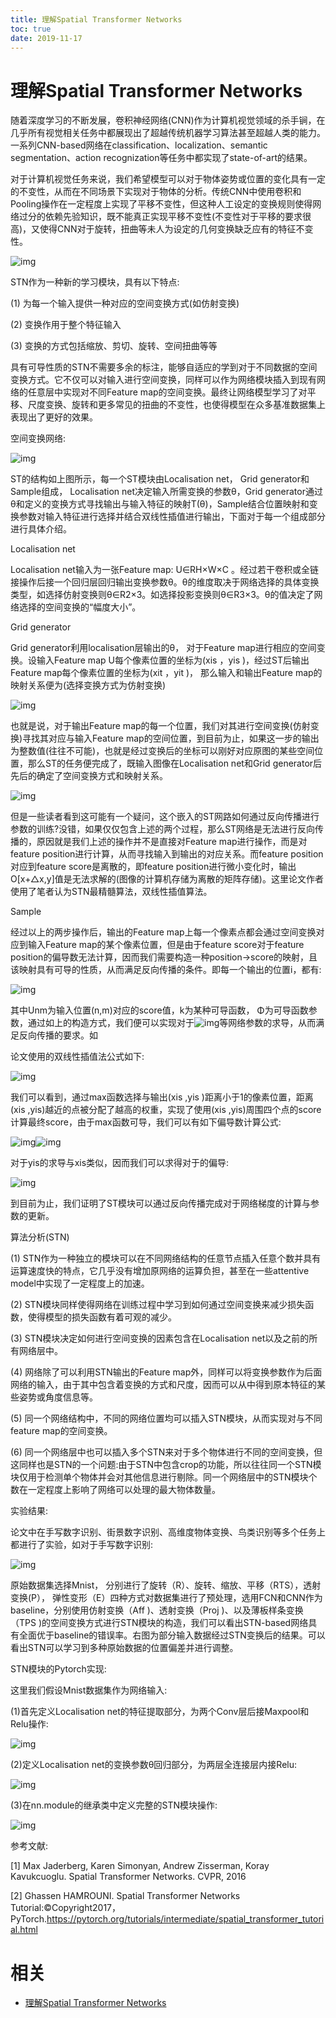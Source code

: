 ```yaml
---
title: 理解Spatial Transformer Networks
toc: true
date: 2019-11-17
---
```

# 理解Spatial Transformer Networks


随着深度学习的不断发展，卷积神经网络(CNN)作为计算机视觉领域的杀手锏，在几乎所有视觉相关任务中都展现出了超越传统机器学习算法甚至超越人类的能力。一系列CNN-based网络在classification、localization、semantic segmentation、action recognization等任务中都实现了state-of-art的结果。



对于计算机视觉任务来说，我们希望模型可以对于物体姿势或位置的变化具有一定的不变性，从而在不同场景下实现对于物体的分析。传统CNN中使用卷积和Pooling操作在一定程度上实现了平移不变性，但这种人工设定的变换规则使得网络过分的依赖先验知识，既不能真正实现平移不变性(不变性对于平移的要求很高)，又使得CNN对于旋转，扭曲等未人为设定的几何变换缺乏应有的特征不变性。

![img](https://mmbiz.qpic.cn/mmbiz_jpg/75DkJnThAClzCshaGEJ6NKvjOwvDJDp7LIDwowTXf8He4vaNyMkvzE2fPTialJ73viaUesrb3ibZ7WK11HhtOrKBw/640?wx_fmt=jpeg&tp=webp&wxfrom=5&wx_lazy=1&wx_co=1)



STN作为一种新的学习模块，具有以下特点:

(1)   为每一个输入提供一种对应的空间变换方式(如仿射变换)

(2)   变换作用于整个特征输入

(3)   变换的方式包括缩放、剪切、旋转、空间扭曲等等

具有可导性质的STN不需要多余的标注，能够自适应的学到对于不同数据的空间变换方式。它不仅可以对输入进行空间变换，同样可以作为网络模块插入到现有网络的任意层中实现对不同Feature map的空间变换。最终让网络模型学习了对平移、尺度变换、旋转和更多常见的扭曲的不变性，也使得模型在众多基准数据集上表现出了更好的效果。



空间变换网络:







![img](https://mmbiz.qpic.cn/mmbiz_jpg/75DkJnThAClzCshaGEJ6NKvjOwvDJDp7x7ybXlicUQ0efa5ph284CGmLibbfUeiaZ8aKbZ2FRr1uy0LyWicjKK6yuA/640?wx_fmt=jpeg&tp=webp&wxfrom=5&wx_lazy=1&wx_co=1)

ST的结构如上图所示，每一个ST模块由Localisation net， Grid generator和Sample组成， Localisation net决定输入所需变换的参数θ，Grid generator通过θ和定义的变换方式寻找输出与输入特征的映射T(θ)，Sample结合位置映射和变换参数对输入特征进行选择并结合双线性插值进行输出，下面对于每一个组成部分进行具体介绍。

Localisation net

Localisation net输入为一张Feature map: U∈RH×W×C 。经过若干卷积或全链接操作后接一个回归层回归输出变换参数θ。θ的维度取决于网络选择的具体变换类型，如选择仿射变换则θ∈R2×3。如选择投影变换则θ∈R3×3。θ的值决定了网络选择的空间变换的“幅度大小”。

Grid generator

Grid generator利用localisation层输出的θ， 对于Feature map进行相应的空间变换。设输入Feature map U每个像素位置的坐标为(xis ，yis )，经过ST后输出Feature map每个像素位置的坐标为(xit ，yit )， 那么输入和输出Feature map的映射关系便为(选择变换方式为仿射变换)

![img](https://mmbiz.qpic.cn/mmbiz_png/75DkJnThAClzCshaGEJ6NKvjOwvDJDp71lESGUJlhib9XVrgJkDjQRK6AAMr6HlpCuy5WwCuJXNsRjHUXLrs1dw/640?wx_fmt=png&tp=webp&wxfrom=5&wx_lazy=1&wx_co=1)

也就是说，对于输出Feature map的每一个位置，我们对其进行空间变换(仿射变换)寻找其对应与输入Feature map的空间位置，到目前为止，如果这一步的输出为整数值(往往不可能)，也就是经过变换后的坐标可以刚好对应原图的某些空间位置，那么ST的任务便完成了，既输入图像在Localisation net和Grid generator后先后的确定了空间变换方式和映射关系。

![img](https://mmbiz.qpic.cn/mmbiz_jpg/75DkJnThAClzCshaGEJ6NKvjOwvDJDp7yvsvO5aLHaAOMYQial5hkzPEHmPV0lNbSuDtKic9FlRv8hEPhZjMKXSA/640?wx_fmt=jpeg&tp=webp&wxfrom=5&wx_lazy=1&wx_co=1)

但是一些读者看到这可能有一个疑问，这个嵌入的ST网路如何通过反向传播进行参数的训练?没错，如果仅仅包含上述的两个过程，那么ST网络是无法进行反向传播的，原因就是我们上述的操作并不是直接对Feature map进行操作，而是对feature position进行计算，从而寻找输入到输出的对应关系。而feature position对应到feature score是离散的，即feature position进行微小变化时，输出O[x+△x,y]值是无法求解的(图像的计算机存储为离散的矩阵存储)。这里论文作者使用了笔者认为STN最精髓算法，双线性插值算法。

Sample

经过以上的两步操作后，输出的Feature map上每一个像素点都会通过空间变换对应到输入Feature map的某个像素位置，但是由于feature score对于feature position的偏导数无法计算，因而我们需要构造一种position->score的映射，且该映射具有可导的性质，从而满足反向传播的条件。即每一个输出的位置i，都有:

![img](https://mmbiz.qpic.cn/mmbiz_png/75DkJnThAClzCshaGEJ6NKvjOwvDJDp7aiaPKxCbL4t8N6yywgibFqk3k02NUptEaTTI4LtOB1aFevO8KNhDWlWQ/640?wx_fmt=png&tp=webp&wxfrom=5&wx_lazy=1&wx_co=1)

其中Unm为输入位置(n,m)对应的score值，k为某种可导函数， Φ为可导函数参数，通过如上的构造方式，我们便可以实现对于![img](https://mmbiz.qpic.cn/mmbiz_png/75DkJnThAClzCshaGEJ6NKvjOwvDJDp7ic2csmNicPfBHncqGuMbIkI4CIV5OLCLUG4ZTicaPxibPricX37XoKY8xdQ/640?wx_fmt=png&tp=webp&wxfrom=5&wx_lazy=1&wx_co=1)等网络参数的求导，从而满足反向传播的要求。如

论文使用的双线性插值法公式如下:

![img](https://mmbiz.qpic.cn/mmbiz_png/75DkJnThAClzCshaGEJ6NKvjOwvDJDp7rJEy0vKM8pE8BMV6j8rUq0rYemmyfF1xOgpkBedYsgQ7fs4qAZYaDA/640?wx_fmt=png&tp=webp&wxfrom=5&wx_lazy=1&wx_co=1)

我们可以看到，通过max函数选择与输出(xis ,yis )距离小于1的像素位置，距离(xis ,yis)越近的点被分配了越高的权重，实现了使用(xis ,yis)周围四个点的score计算最终score，由于max函数可导，我们可以有如下偏导数计算公式:

![img](https://mmbiz.qpic.cn/mmbiz_png/75DkJnThAClzCshaGEJ6NKvjOwvDJDp7ZZBOLas8GfRuEk6Mcfz7lVVdDcwHm83icYzuJ3HJ1ecQhqojJSJXa1Q/640?wx_fmt=png&tp=webp&wxfrom=5&wx_lazy=1&wx_co=1)![img](https://mmbiz.qpic.cn/mmbiz_png/75DkJnThAClzCshaGEJ6NKvjOwvDJDp7lpAyd9tq7PVVQ48OBFdw9MbvlPiamoeOahg44bRl19h8aje8dgJia2Yg/640?wx_fmt=png&tp=webp&wxfrom=5&wx_lazy=1&wx_co=1)

对于yis的求导与xis类似，因而我们可以求得对于的偏导:

![img](https://mmbiz.qpic.cn/mmbiz_png/75DkJnThAClzCshaGEJ6NKvjOwvDJDp7qPxPwBEu7Wd2uKlVyFhgj2Yut1zEEKoFBtFZpHicXK3h2bzpJZ0GMgA/640?wx_fmt=png&tp=webp&wxfrom=5&wx_lazy=1&wx_co=1)

到目前为止，我们证明了ST模块可以通过反向传播完成对于网络梯度的计算与参数的更新。



算法分析(STN)







(1)   STN作为一种独立的模块可以在不同网络结构的任意节点插入任意个数并具有运算速度快的特点，它几乎没有增加原网络的运算负担，甚至在一些attentive model中实现了一定程度上的加速。



(2)   STN模块同样使得网络在训练过程中学习到如何通过空间变换来减少损失函数，使得模型的损失函数有着可观的减少。



(3)   STN模块决定如何进行空间变换的因素包含在Localisation net以及之前的所有网络层中。



(4)  网络除了可以利用STN输出的Feature map外，同样可以将变换参数作为后面网络的输入，由于其中包含着变换的方式和尺度，因而可以从中得到原本特征的某些姿势或角度信息等。



(5)   同一个网络结构中，不同的网络位置均可以插入STN模块，从而实现对与不同feature map的空间变换。



(6)   同一个网络层中也可以插入多个STN来对于多个物体进行不同的空间变换，但这同样也是STN的一个问题:由于STN中包含crop的功能，所以往往同一个STN模块仅用于检测单个物体并会对其他信息进行剔除。同一个网络层中的STN模块个数在一定程度上影响了网络可以处理的最大物体数量。



实验结果:







论文中在手写数字识别、街景数字识别、高维度物体变换、鸟类识别等多个任务上都进行了实验，如对于手写数字识别:

![img](https://mmbiz.qpic.cn/mmbiz_jpg/75DkJnThAClzCshaGEJ6NKvjOwvDJDp7jmMPebnjvBgELOCFT1iaQHZTcQZyfmztWLlt3cMZT2KPdURxdf3RBXw/640?wx_fmt=jpeg&tp=webp&wxfrom=5&wx_lazy=1&wx_co=1)



原始数据集选择Mnist， 分别进行了旋转（R）、旋转、缩放、平移（RTS），透射变换(P）， 弹性变形（E）四种方式对数据集进行了预处理，选用FCN和CNN作为baseline，分别使用仿射变换（Aff )、透射变换（Proj )、以及薄板样条变换（TPS )的空间变换方式进行STN模块的构造，我们可以看出STN-based网络具有全面优于baseline的错误率。右图为部分输入数据经过STN变换后的结果。可以看出STN可以学习到多种原始数据的位置偏差并进行调整。



STN模块的Pytorch实现:







这里我们假设Mnist数据集作为网络输入:



(1)首先定义Localisation net的特征提取部分，为两个Conv层后接Maxpool和Relu操作:

![img](https://mmbiz.qpic.cn/mmbiz_jpg/75DkJnThAClzCshaGEJ6NKvjOwvDJDp7jNLqcVEexNuthKia9BiaXQIWjCPoL2ia9H7KJ6t0ticc24V6mM8yrpJzibQ/640?wx_fmt=jpeg&tp=webp&wxfrom=5&wx_lazy=1&wx_co=1)

(2)定义Localisation net的变换参数θ回归部分，为两层全连接层内接Relu:

![img](https://mmbiz.qpic.cn/mmbiz_jpg/75DkJnThAClzCshaGEJ6NKvjOwvDJDp7dGYYMNJszK6UOGH4VSLnYZiaaoxEsu6dYyuzrCIDBv17XXW229ZkicYg/640?wx_fmt=jpeg&tp=webp&wxfrom=5&wx_lazy=1&wx_co=1)

(3)在nn.module的继承类中定义完整的STN模块操作:

![img](https://mmbiz.qpic.cn/mmbiz_jpg/75DkJnThAClzCshaGEJ6NKvjOwvDJDp7qr1EVfXzY2iaJChgxb69tRniaiaD0TDUKUJLCFyZWch6qGica1BokCFVEQ/640?wx_fmt=jpeg&tp=webp&wxfrom=5&wx_lazy=1&wx_co=1)









参考文献:

[1] Max Jaderberg, Karen Simonyan, Andrew Zisserman, Koray Kavukcuoglu. Spatial Transformer Networks. CVPR, 2016

[2] Ghassen HAMROUNI. Spatial Transformer Networks Tutorial:©Copyright2017，PyTorch.https://pytorch.org/tutorials/intermediate/spatial_transformer_tutorial.html


# 相关

- [理解Spatial Transformer Networks](https://mp.weixin.qq.com/s?__biz=MzU4MjQ3MDkwNA==&mid=2247486133&idx=1&sn=31c64e83511ad89929609dbbb0286890&chksm=fdb69722cac11e34da58fc2c907e277b1c3153a483ce44e9aaf2c3ed468386d315a9b606be40&mpshare=1&scene=1&srcid=08100eXOxYG1ZZASk34bpmIn#rd)
